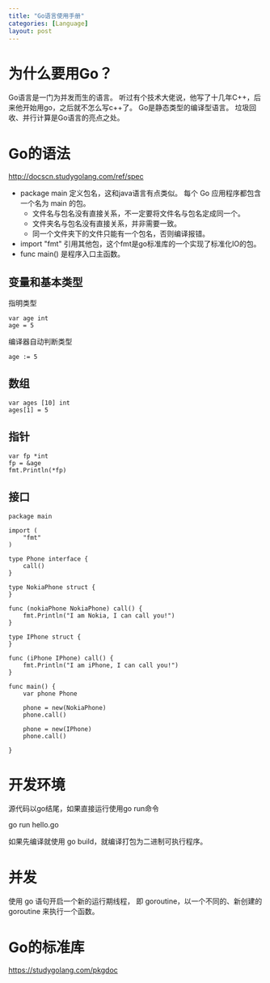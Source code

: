 ```yaml
---
title: "Go语言使用手册"
categories: [Language]
layout: post
---
```


# 为什么要用Go？
Go语言是一门为并发而生的语言。
听过有个技术大佬说，他写了十几年C++，后来他开始用go，之后就不怎么写c++了。
Go是静态类型的编译型语言。
垃圾回收、并行计算是Go语言的亮点之处。

# Go的语法

http://docscn.studygolang.com/ref/spec

* package main 定义包名，这和java语言有点类似。 每个 Go 应用程序都包含一个名为 main 的包。
    * 文件名与包名没有直接关系，不一定要将文件名与包名定成同一个。
    * 文件夹名与包名没有直接关系，并非需要一致。
    * 同一个文件夹下的文件只能有一个包名，否则编译报错。
* import "fmt" 引用其他包，这个fmt是go标准库的一个实现了标准化IO的包。
* func main() 是程序入口主函数。

## 变量和基本类型

指明类型
```
var age int
age = 5 
```

编译器自动判断类型
```
age := 5
```

## 数组

```
var ages [10] int
ages[1] = 5
```

## 指针

```
var fp *int
fp = &age
fmt.Println(*fp)
```

## 接口
```
package main

import (
    "fmt"
)

type Phone interface {
    call()
}

type NokiaPhone struct {
}

func (nokiaPhone NokiaPhone) call() {
    fmt.Println("I am Nokia, I can call you!")
}

type IPhone struct {
}

func (iPhone IPhone) call() {
    fmt.Println("I am iPhone, I can call you!")
}

func main() {
    var phone Phone

    phone = new(NokiaPhone)
    phone.call()

    phone = new(IPhone)
    phone.call()

}
```



# 开发环境

源代码以go结尾，如果直接运行使用go run命令

go run hello.go

如果先编译就使用 go build，就编译打包为二进制可执行程序。



# 并发

使用 go 语句开启一个新的运行期线程， 即 goroutine，以一个不同的、新创建的 goroutine 来执行一个函数。




# Go的标准库

https://studygolang.com/pkgdoc